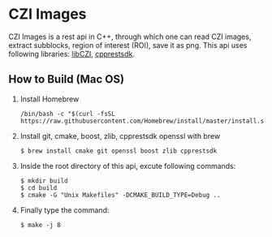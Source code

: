 # CZI Images

CZI Images is a rest api in C++, through which one can read CZI images, extract subblocks, region of interest (ROI), save it as png. 
This api uses following libraries: [libCZI](https://github.com/zeiss-microscopy/libCZI), [cpprestsdk](https://github.com/microsoft/cpprestsdk).

## How to Build (Mac OS)

1. Install Homebrew 
    ```shell script
   /bin/bash -c "$(curl -fsSL https://raw.githubusercontent.com/Homebrew/install/master/install.sh)"
    ```
   
2. Install git, cmake, boost, zlib, cpprestsdk openssl with brew
    ```shell script
    $ brew install cmake git openssl boost zlib cpprestsdk
    ```

3. Inside the root directory of this api, excute following commands:
    ```shell script
    $ mkdir build
    $ cd build
    $ cmake -G "Unix Makefiles" -DCMAKE_BUILD_TYPE=Debug ..
    ```
   
4. Finally type the command:
    ```shell script
    $ make -j 8
    ```
